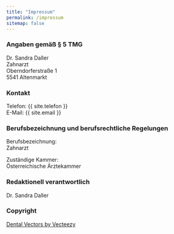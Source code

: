 ```yaml
---
title: "Impressum"
permalink: /impressum
sitemap: false
---
```


### Angaben gem&auml;&szlig; &sect; 5 TMG
Dr. Sandra Daller<br />
Zahnarzt<br />
Oberndorferstra&szlig;e 1<br />
5541 Altenmarkt

### Kontakt
Telefon: {{ site.telefon }}<br />
E-Mail: {{ site.email }}

### Berufsbezeichnung und berufsrechtliche Regelungen
Berufsbezeichnung:<br />
Zahnarzt

Zust&auml;ndige Kammer:<br />
&Ouml;sterreichische &Auml;rztekammer<br />

### Redaktionell verantwortlich
Dr. Sandra Daller

### Copyright
<a href="https://www.vecteezy.com/free-vector/dental">Dental Vectors by Vecteezy</a>